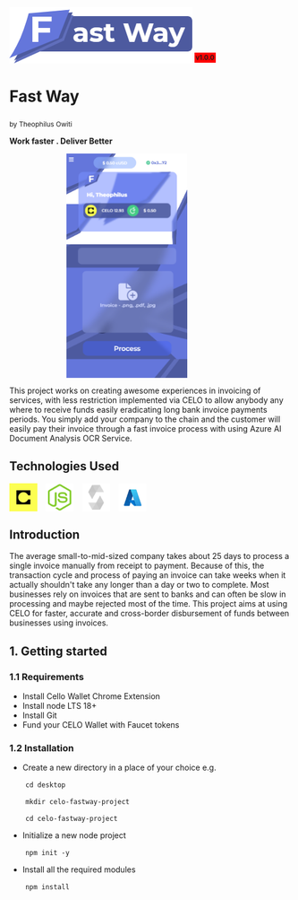 <img src="./app/public/pictures/full_logo.png" alt="" /> <sup style="background-color:red; padding:2px; font-weight:600;">v1.0.0</sup>

# Fast Way 
<sub style="font-size:12px; font-weight:400;"> by Theophilus Owiti</sub>

<b>Work faster . Deliver Better</b>

<div style="display:flex; flex-direction:row;">
    <img src="./app/public/pictures/fastway-home.png" style="height:400px; width:420px; object-fit:contain;" alt="" /> 
</div>

This project works on creating awesome experiences in invoicing of services, with less restriction implemented via CELO to allow anybody any where to receive funds easily eradicating long bank invoice payments periods. You simply add your company to the chain and the customer will easily pay their invoice through a fast invoice process with using Azure AI Document Analysis OCR Service.
<br/>

## Technologies Used
<div style="display:flex; flex-direction:row;">
    <img src="./app/public/pictures/celo.jpeg" style="height:50px; width:50px;" alt="" /> 
    <img src="./app/public/pictures/node.png" style="height:50px; width:50px; margin-left:15px;" alt="" /> 
    <img src="./app/public/pictures/solidity.svg" style="height:50px; width:50px; margin-left:15px;" alt="" />
    <img src="./app/public/pictures/azure.png" style="height:50px; width:50px; object-fit:contain; margin-left:15px;" alt="" /> 
</div>


## Introduction
The average small-to-mid-sized company takes about 25 days to process a single invoice manually from receipt to payment. Because of this, the transaction cycle and process of paying an invoice can take weeks when it actually shouldn't take any longer than a day or two to complete. 
Most businesses rely on invoices that are sent to banks and can often be slow in processing and maybe rejected most of the time. This project aims at using CELO for faster, accurate and cross-border disbursement of funds between businesses using invoices.

## 1. Getting started
### 1.1 Requirements
* Install Cello Wallet Chrome Extension
* Install node LTS 18+
* Install Git
* Fund your CELO Wallet with Faucet tokens
### 1.2 Installation
* Create a new directory in a place of your choice e.g.
```
    cd desktop
```
```
    mkdir celo-fastway-project
```
```
    cd celo-fastway-project
```
* Initialize a new node project
```
    npm init -y
```
* Install all the required modules
```
    npm install
```
